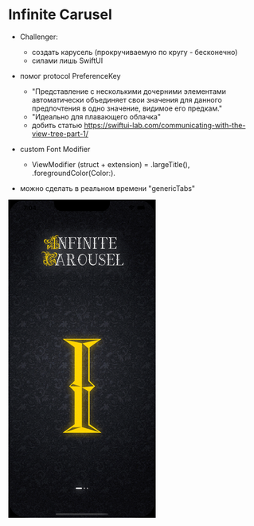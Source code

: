 #  Infinite Carusel
    
- Challenger:
    - создать карусель (прокручиваемую по кругу - бесконечно)
    - силами лишь SwiftUI   
    
- помог protocol PreferenceKey
    - "Представление с несколькими дочерними элементами автоматически объединяет свои значения для данного предпочтения в одно значение, видимое его предкам."
    - "Идеально для плавающего облачка"
    - добить статью https://swiftui-lab.com/communicating-with-the-view-tree-part-1/
    
- сustom Font Modifier
    - ViewModifier (struct + extension) = .largeTitle(), .foregroundColor(Color:).

- можно сделать в реальном времени "genericTabs"

<img src="https://github.com/ihValery/InfiniteCarousel/blob/main/infiniteCarousel.gif"></a>
